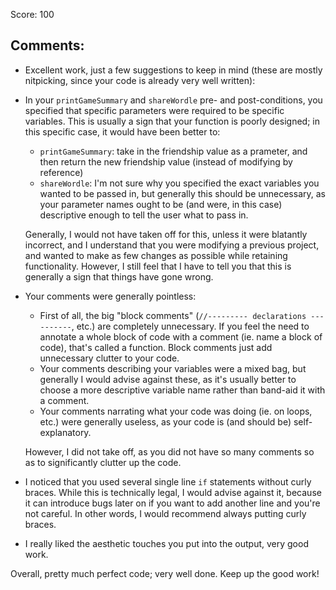 Score: 100

## Comments:
- Excellent work, just a few suggestions to keep in mind (these are mostly nitpicking, since your code is already very well written):
- In your `printGameSummary` and `shareWordle` pre- and post-conditions, you specified that specific parameters were required to be specific variables. This is usually a sign that your function is poorly designed; in this specific case, it would have been better to:
	- `printGameSummary`: take in the friendship value as a prameter, and then return the new friendship value (instead of modifying by reference)
	- `shareWordle`: I'm not sure why you specified the exact variables you wanted to be passed in, but generally this should be unnecessary, as your parameter names ought to be (and were, in this case) descriptive enough to tell the user what to pass in.

	Generally, I would not have taken off for this, unless it were blatantly incorrect, and I understand that you were modifying a previous project, and wanted to make as few changes as possible while retaining functionality. However, I still feel that I have to tell you that this is generally a sign that things have gone wrong.
- Your comments were generally pointless:
	- First of all, the big "block comments" (`//--------- declarations ----------`, etc.) are completely unnecessary. If you feel the need to annotate a whole block of code with a comment (ie. name a block of code), that's called a function. Block comments just add unnecessary clutter to your code.
	- Your comments describing your variables were a mixed bag, but generally I would advise against these, as it's usually better to choose a more descriptive variable name rather than band-aid it with a comment.
	- Your comments narrating what your code was doing (ie. on loops, etc.) were generally useless, as your code is (and should be) self-explanatory.

	However, I did not take off, as you did not have so many comments so as to significantly clutter up the code.
- I noticed that you used several single line `if` statements without curly braces. While this is technically legal, I would advise against it, because it can introduce bugs later on if you want to add another line and you're not careful. In other words, I would recommend always putting curly braces.
- I really liked the aesthetic touches you put into the output, very good work.

Overall, pretty much perfect code; very well done. Keep up the good work!